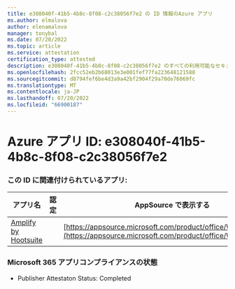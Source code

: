 ```yaml
---
title: e308040f-41b5-4b8c-8f08-c2c38056f7e2 の ID 情報のAzure アプリ
ms.author: elmalova
author: elenamalova
manager: tonybal
ms.date: 07/20/2022
ms.topic: article
ms.service: attestation
certification_type: attested
description: e308040f-41b5-4b8c-8f08-c2c38056f7e2 のすべての利用可能なセキュリティとコンプライアンス情報。
ms.openlocfilehash: 2fcc52eb2b68013e3e001fef77fa223648121588
ms.sourcegitcommit: d8794fef6be4d3a9a42bf2904f29a70de76069fc
ms.translationtype: MT
ms.contentlocale: ja-JP
ms.lasthandoff: 07/20/2022
ms.locfileid: "66900187"
---
```

# <a name="azure-app-id-e308040f-41b5-4b8c-8f08-c2c38056f7e2"></a>Azure アプリ ID: e308040f-41b5-4b8c-8f08-c2c38056f7e2


### <a name="apps-associated-with-this-id"></a>この ID に関連付けられているアプリ:
| **アプリ名** | **認定** | **AppSource で表示する** |
|--------------|---------------|-----------------------|
| [Amplify by Hootsuite](../forward/WA200003153.md) |  | [https://appsource.microsoft.com/product/office/WA200003153](https://appsource.microsoft.com/product/office/WA200003153) |

### <a name="microsoft-365-app-compliance-status"></a>Microsoft 365 アプリコンプライアンスの状態
- Publisher Attestaton Status: Completed
